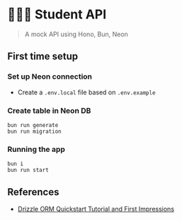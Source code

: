# 👨🏻‍🎓 Student API

> A mock API using Hono, Bun, Neon

## First time setup

### Set up Neon connection

- Create a `.env.local` file based on `.env.example`

### Create table in Neon DB

```
bun run generate
bun run migration
```

### Running the app

```
bun i
bun run start
```

## References

- [Drizzle ORM Quickstart Tutorial and First Impressions](https://tone-row.com/blog/drizzle-orm-quickstart-tutorial-first-impressions)
